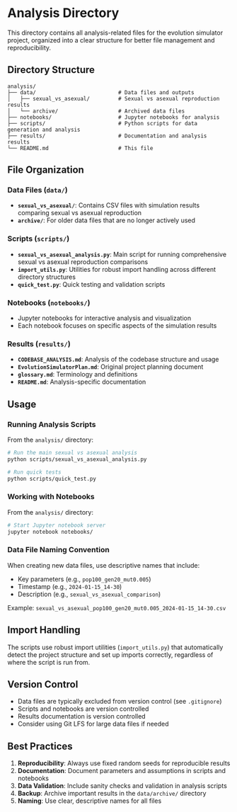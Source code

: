 # Analysis Directory

This directory contains all analysis-related files for the evolution simulator project, organized into a clear structure for better file management and reproducibility.

## Directory Structure

```
analysis/
├── data/                          # Data files and outputs
│   ├── sexual_vs_asexual/         # Sexual vs asexual reproduction results
│   └── archive/                   # Archived data files
├── notebooks/                     # Jupyter notebooks for analysis
├── scripts/                       # Python scripts for data generation and analysis
├── results/                       # Documentation and analysis results
└── README.md                      # This file
```

## File Organization

### Data Files (`data/`)
- **`sexual_vs_asexual/`**: Contains CSV files with simulation results comparing sexual vs asexual reproduction
- **`archive/`**: For older data files that are no longer actively used

### Scripts (`scripts/`)
- **`sexual_vs_asexual_analysis.py`**: Main script for running comprehensive sexual vs asexual reproduction comparisons
- **`import_utils.py`**: Utilities for robust import handling across different directory structures
- **`quick_test.py`**: Quick testing and validation scripts

### Notebooks (`notebooks/`)
- Jupyter notebooks for interactive analysis and visualization
- Each notebook focuses on specific aspects of the simulation results

### Results (`results/`)
- **`CODEBASE_ANALYSIS.md`**: Analysis of the codebase structure and usage
- **`EvolutionSimulatorPlan.md`**: Original project planning document
- **`glossary.md`**: Terminology and definitions
- **`README.md`**: Analysis-specific documentation

## Usage

### Running Analysis Scripts
From the `analysis/` directory:
```bash
# Run the main sexual vs asexual analysis
python scripts/sexual_vs_asexual_analysis.py

# Run quick tests
python scripts/quick_test.py
```

### Working with Notebooks
From the `analysis/` directory:
```bash
# Start Jupyter notebook server
jupyter notebook notebooks/
```

### Data File Naming Convention
When creating new data files, use descriptive names that include:
- Key parameters (e.g., `pop100_gen20_mut0.005`)
- Timestamp (e.g., `2024-01-15_14-30`)
- Description (e.g., `sexual_vs_asexual_comparison`)

Example: `sexual_vs_asexual_pop100_gen20_mut0.005_2024-01-15_14-30.csv`

## Import Handling

The scripts use robust import utilities (`import_utils.py`) that automatically detect the project structure and set up imports correctly, regardless of where the script is run from.

## Version Control

- Data files are typically excluded from version control (see `.gitignore`)
- Scripts and notebooks are version controlled
- Results documentation is version controlled
- Consider using Git LFS for large data files if needed

## Best Practices

1. **Reproducibility**: Always use fixed random seeds for reproducible results
2. **Documentation**: Document parameters and assumptions in scripts and notebooks
3. **Data Validation**: Include sanity checks and validation in analysis scripts
4. **Backup**: Archive important results in the `data/archive/` directory
5. **Naming**: Use clear, descriptive names for all files 